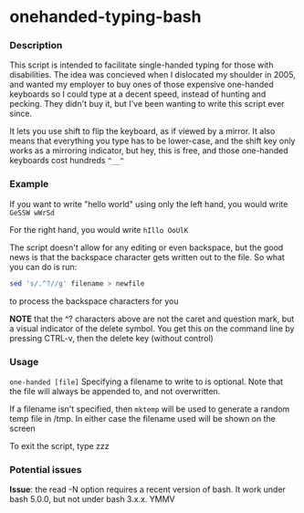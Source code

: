 # onehanded-typing-bash

### Description

This script is intended to facilitate single-handed typing for those with disabilities. The idea was concieved when I dislocated my shoulder in 2005, and wanted my employer to buy ones of those expensive one-handed keyboards so I could type at a decent speed, instead of hunting and pecking. They didn't buy it, but I've been wanting to write this script ever since.

It lets you use shift to flip the keyboard, as if viewed by a mirror.  It also means that everything you type has to be lower-case, and the shift key only works as a mirroring indicator, but hey, this is free, and those one-handed keyboards cost hundreds `^__^`

### Example
If you want to write "hello world" using only the left hand, you would write `GeSSW wWrSd`

For the right hand, you would write `hIllo OoUlK`

The script doesn't allow for any editing or even backspace, but the good news is that the backspace character gets written out to the file. So what you can do is run:
```bash
sed 's/.^?//g' filename > newfile
```
to process the backspace characters for you

**NOTE** that the ^? characters above are not the caret and question mark, but a visual indicator of the delete symbol. You get this on the command line by pressing CTRL-v, then the delete key (without control)

### Usage
`one-handed [file]`
Specifying a filename to write to is optional. Note that the file will always be appended to, and not overwritten.

If a filename isn't specified, then `mktemp` will be used to generate a random temp file in /tmp. In either case the filename used will be shown on the screen

To exit the script, type zzz
### Potential issues
**Issue**: the read -N option requires a recent version of bash. It work under bash 5.0.0, but not under bash 3.x.x. YMMV

